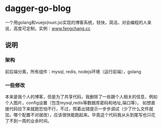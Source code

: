 # dagger-go-blog
一个用golang和vuejs(nuxt.js)实现的博客系统，轻快，简洁，对会编程的人来说，高度可定制，实例：www.fengchang.cc

## 说明
### 架构
前后端分离，所有组件：mysql, redis, nodejs环境（运行前端），golang

### 一些修改
本来是我个人的博客，但是为了共享代码，我删除了一些跟个人相关的信息，例如个人图片，config设置（包含mysql,redis等数据库密码和地址,端口等）。
如想直接代码拉下来就跑恐怕不行，不过，照着出错提示一步步调试（少了什么文件就加，哪个配置不对就改），应该很快能跑起来。毕竟这个代码我从头到尾写也只花了不到一周的业余时间。

